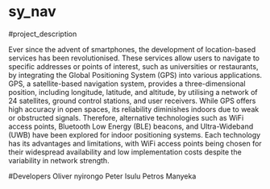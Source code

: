 # sy_nav
#project_description

Ever since the advent of smartphones, the development of location-based services has been revolutionised. These services allow users to navigate to specific addresses or points of interest, such as universities or restaurants, by integrating the Global Positioning System (GPS) into various applications. GPS, a satellite-based navigation system, provides a three-dimensional position, including longitude, latitude, and altitude, by utilising a network of 24 satellites, ground control stations, and user receivers. While GPS offers high accuracy in open spaces, its reliability diminishes indoors due to weak or obstructed signals. Therefore, alternative technologies such as WiFi access points, Bluetooth Low Energy (BLE) beacons, and Ultra-Wideband (UWB) have been explored for indoor positioning systems. Each technology has its advantages and limitations, with WiFi access points being chosen for their widespread availability and low implementation costs despite the variability in network strength.

#Developers
Oliver nyirongo 
Peter Isulu
Petros Manyeka 

